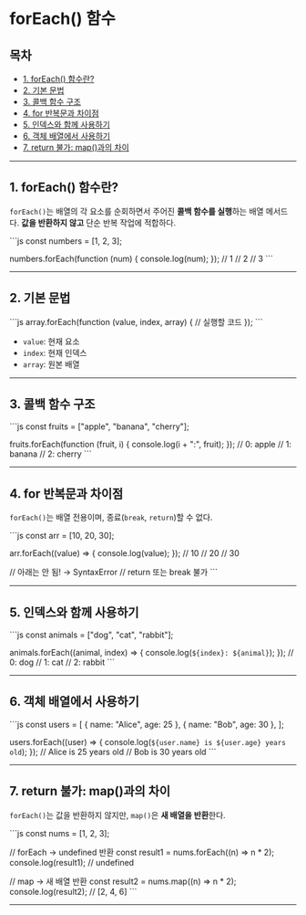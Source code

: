 # forEach() 함수

## 목차

- [1. forEach() 함수란?](#1-foreach-함수란)
- [2. 기본 문법](#2-기본-문법)
- [3. 콜백 함수 구조](#3-콜백-함수-구조)
- [4. for 반복문과 차이점](#4-for-반복문과-차이점)
- [5. 인덱스와 함께 사용하기](#5-인덱스와-함께-사용하기)
- [6. 객체 배열에서 사용하기](#6-객체-배열에서-사용하기)
- [7. return 불가: map()과의 차이](#7-return-불가-map과의-차이)

---

## 1. forEach() 함수란?

`forEach()`는 배열의 각 요소를 순회하면서 주어진 **콜백 함수를 실행**하는 배열 메서드다.
**값을 반환하지 않고** 단순 반복 작업에 적합하다.

\```js
const numbers = [1, 2, 3];

numbers.forEach(function (num) {
console.log(num);
});
// 1
// 2
// 3
\```

---

## 2. 기본 문법

\```js
array.forEach(function (value, index, array) {
// 실행할 코드
});
\```

- `value`: 현재 요소
- `index`: 현재 인덱스
- `array`: 원본 배열

---

## 3. 콜백 함수 구조

\```js
const fruits = ["apple", "banana", "cherry"];

fruits.forEach(function (fruit, i) {
console.log(i + ":", fruit);
});
// 0: apple
// 1: banana
// 2: cherry
\```

---

## 4. for 반복문과 차이점

`forEach()`는 배열 전용이며, 종료(`break`, `return`)할 수 없다.

\```js
const arr = [10, 20, 30];

arr.forEach((value) => {
console.log(value);
});
// 10
// 20
// 30

// 아래는 안 됨! → SyntaxError
// return 또는 break 불가
\```

---

## 5. 인덱스와 함께 사용하기

\```js
const animals = ["dog", "cat", "rabbit"];

animals.forEach((animal, index) => {
console.log(`${index}: ${animal}`);
});
// 0: dog
// 1: cat
// 2: rabbit
\```

---

## 6. 객체 배열에서 사용하기

\```js
const users = [
{ name: "Alice", age: 25 },
{ name: "Bob", age: 30 },
];

users.forEach((user) => {
console.log(`${user.name} is ${user.age} years old`);
});
// Alice is 25 years old
// Bob is 30 years old
\```

---

## 7. return 불가: map()과의 차이

`forEach()`는 값을 반환하지 않지만, `map()`은 **새 배열을 반환**한다.

\```js
const nums = [1, 2, 3];

// forEach → undefined 반환
const result1 = nums.forEach((n) => n \* 2);
console.log(result1); // undefined

// map → 새 배열 반환
const result2 = nums.map((n) => n \* 2);
console.log(result2); // [2, 4, 6]
\```

---
